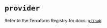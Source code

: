 # `provider`

Refer to the Terraform Registry for docs: [`github`](https://registry.terraform.io/providers/integrations/github/6.2.2/docs).
